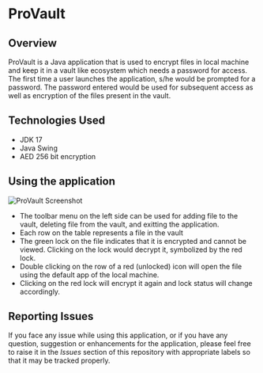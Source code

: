 # ProVault
## Overview
ProVault is a Java application that is used to encrypt files in local machine and keep it in a vault like ecosystem which needs a password for access. The first time a user launches the application, s/he would be prompted for a password. The password entered would be used for subsequent access as well as encryption of the files present in the vault.
## Technologies Used
- JDK 17
- Java Swing
- AED 256 bit encryption
## Using the application
![ProVault Screenshot](https://i.postimg.cc/761vR9zw/image.png)
- The toolbar menu on the left side can be used for adding file to the vault, deleting file from the vault, and exitting the application.
- Each row on the table represents a file in the vault
- The green lock on the file indicates that it is encrypted and cannot be viewed. Clicking on the lock would decrypt it, symbolized by the red lock.
- Double clicking on the row of a red (unlocked) icon will open the file using the default app of the local machine.
- Clicking on the red lock will encrypt it again and lock status will change accordingly.
## Reporting Issues
If you face any issue while using this application, or if you have any question, suggestion or enhancements for the application, please feel free to raise it in the *Issues* section of this repository with appropriate labels so that it may be tracked properly.
